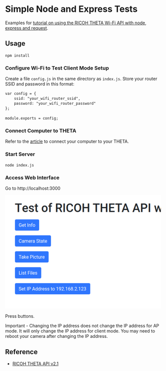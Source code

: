 # Simple Node and Express Tests

Examples for 
[tutorial on using the RICOH THETA Wi-Fi API 
with node, express and request](https://community.theta360.guide/t/basic-tutorial-using-node-and-express-to-get-info-from-the-ricoh-theta/4957?u=codetricity).


## Usage

    npm install


### Configure Wi-Fi to Test Client Mode Setup
Create a file `config.js` in the same directory as `index.js`.  Store your 
router SSID and password in this format:

    var config = {
        ssid: "your_wifi_router_ssid",
        password: "your_wifi_router_password"
    };

    module.exports = config;


### Connect Computer to THETA

Refer to the [article](https://community.theta360.guide/t/basic-tutorial-using-node-and-express-to-get-info-from-the-ricoh-theta/4957?u=codetricity) to connect your computer to your THETA.

### Start Server

    node index.js

### Access Web Interface

Go to http://localhost:3000

![screenshot of interface](docs/images/node-test.png)

Press buttons.

Important - Changing the IP address does not change the IP address for AP mode.
It will only change the IP address for client mode. You may need to reboot your camera
after changing the IP address.


## Reference

* [RICOH THETA API v2.1](https://api.ricoh/docs/theta-web-api-v2.1/)
